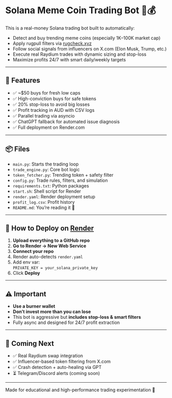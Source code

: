 # Solana Meme Coin Trading Bot 🤖💰

This is a real-money Solana trading bot built to automatically:
- Detect and buy trending meme coins (especially 1K–100K market cap)
- Apply rugpull filters via [rugcheck.xyz](https://rugcheck.xyz)
- Follow social signals from influencers on X.com (Elon Musk, Trump, etc.)
- Execute real Raydium trades with dynamic sizing and stop-loss
- Maximize profits 24/7 with smart daily/weekly targets

---

## 🔧 Features

- ✅ ~$50 buys for fresh low caps
- ✅ High-conviction buys for safe tokens
- ✅ 20% stop-loss to avoid big losses
- ✅ Profit tracking in AUD with CSV logs
- ✅ Parallel trading via asyncio
- ✅ ChatGPT fallback for automated issue diagnosis
- ✅ Full deployment on Render.com

---

## 📦 Files

- `main.py`: Starts the trading loop
- `trade_engine.py`: Core bot logic
- `token_fetcher.py`: Trending token + safety filter
- `config.py`: Trade rules, filters, and simulation
- `requirements.txt`: Python packages
- `start.sh`: Shell script for Render
- `render.yaml`: Render deployment setup
- `profit_log.csv`: Profit history
- `README.md`: You’re reading it 👀

---

## 🚀 How to Deploy on [Render](https://render.com)

1. **Upload everything to a GitHub repo**
2. **Go to Render → New Web Service**
3. **Connect your repo**
4. Render auto-detects `render.yaml`
5. Add env var:  
   `PRIVATE_KEY = your_solana_private_key`
6. Click **Deploy**

---

## ⚠️ Important

- **Use a burner wallet**
- **Don’t invest more than you can lose**
- This bot is aggressive but **includes stop-loss & smart filters**
- Fully async and designed for 24/7 profit extraction

---

## 👀 Coming Next

- ✅ Real Raydium swap integration
- ✅ Influencer-based token filtering from X.com
- ✅ Crash detection + auto-healing via GPT
- ⏳ Telegram/Discord alerts (coming soon)

---

Made for educational and high-performance trading experimentation 🧪

